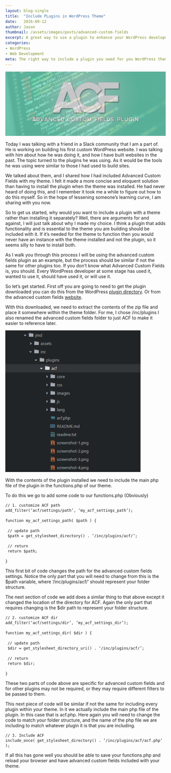 ```yaml
---
layout: blog-single
title:  "Include PLugins in WordPress Theme"
date:   2016-09-12
author: Jason
thumbnail: /assets/images/posts/advanced-custom-fields
excerpt: A great way to use a plugin to enhance your WordPress development potential and speed.
categories:
- WordPress
- Web Development
meta: The right way to include a plugin you need for you WordPress theme. from the blog at Jason M Design.
---
```


![Advanced Custom Fields](/assets/images/posts/advanced-custom-fields.jpg)

Today I was talking with a friend in a Slack community that I am a part of. He is working on building his first custom WordPress website. I was talking with him about how he was doing it, and how I have built websites in the past. The topic turned to the plugins he was using. As it would be the tools he was using were similar to those I had used to build sites.

We talked about them, and I shared how I had included Advanced Custom Fields with my theme. I felt it made a more concise and eloquent solution than having to install the plugin when the theme was installed. He had never heard of doing this, and I remember it took me a while to figure out how to do this myself. So in the hope of lessening someone’s learning curve, I am sharing with you now.

So to get us started, why would you want to include a plugin with a theme rather than installing it separately? Well, there are arguments for and against, I will just talk about why I made my choice. I think a plugin that adds functionality and is essential to the theme you are building should be included with it. If it’s needed for the theme to function then you would never have an instance with the theme installed and not the plugin, so it seems silly to have to install both.

As I walk you through this process I will be using the advanced custom fields plugin as an example, but the process should be similar if not the same for other plugins too. If you don’t know what Advanced Custom Fields is, you should. Every WordPress developer at some stage has used it, wanted to use it, should have used it, or will use it.

So let’s get started. First off you are going to need to get the plugin downloaded you can do this from the WordPress [plugin directory](https://wordpress.org/plugins/advanced-custom-fields/). Or from the advanced custom fields [website](https://www.advancedcustomfields.com/).

With this downloaded, we need to extract the contents of the zip file and place it somewhere within the theme folder. For me, I chose /inc/plugins I also renamed the advanced custom fields folder to just ACF to make it easier to reference later.

![Advanced Custom Fields Folder](/assets/images/posts/acf-folder.jpg)

With the contents of the plugin installed we need to include the main php file of the plugin in the functions.php of our theme.

To do this we go to add some code to our functions.php (Obviously)

~~~~
// 1. customize ACF path
add_filter(‘acf/settings/path’, ‘my_acf_settings_path’);

function my_acf_settings_path( $path ) {

 // update path
 $path = get_stylesheet_directory() . ‘/inc/plugins/acf/’;

 // return
 return $path;

}
~~~~

This first bit of code changes the path for the advanced custom fields settings. Notice the only part that you will need to change from this is the $path variable, where ‘/inc/plugins/acf/’ should represent your folder structure.

The next section of code we add does a similar thing to that above except it changed the location of the directory for ACF. Again the only part that requires changing is the $dir path to represent your folder structure.

~~~~
// 2. customize ACF dir
add_filter(‘acf/settings/dir’, ‘my_acf_settings_dir’);

function my_acf_settings_dir( $dir ) {

 // update path
 $dir = get_stylesheet_directory_uri() . ‘/inc/plugins/acf/’;

 // return
 return $dir;

}
~~~~

These two parts of code above are specific for advanced custom fields and for other plugins may not be required, or they may require different filters to be passed to them.

This next piece of code will be similar if not the same for including every plugin within your theme. In it we actually include the main php file of the plugin. In this case that is acf.php. Here again you will need to change the code to match your folder structure, and the name of the php file we are including to match whatever plugin it is that you are including.

~~~~
// 3. Include ACF
include_once( get_stylesheet_directory() . ‘/inc/plugins/acf/acf.php’ );
~~~~

If all this has gone well you should be able to save your functions.php and reload your browser and have advanced custom fields included with your theme.
